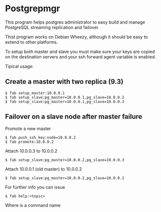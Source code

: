 Postgrepmgr
===========

This program helps postgres administrator
to easy build and manage PostgreSQL streaming
replication and failover.

Thist program works on Debian Wheezy, although
it should be easy to extend to other platforms.

To setup both master and slave you must make sure
your keys are copied on the destination servers
and your ssh forward agent variable is enabled.

Tipical usage:

Create a master with two replica (9.3)
--------------------------------------
```
$ fab setup_master:10.0.0.1
$ fab setup_slave:pg_master=10.0.0.1,pg_slave=10.0.0.2
$ fab setup_slave:pg_master=10.0.0.1,pg_slave=10.0.0.3
```

Failover on a slave node after master failure
---------------------------------------------

Promote a new master
```
$ fab push_ssh_key:node=10.0.0.2
$ fab promote:10.0.0.2
```

Attach 10.0.0.3 to 10.0.0.2
```
$ fab setup_slave:pg_master=10.0.0.2,pg_slave=10.0.0.3
```

Attach 10.0.0.1 (old master) to 10.0.0.2
```
$ fab setup_slave:pg_master=10.0.0.2,pg_slave=10.0.0.1
```

For further info you can issue

```
$ fab help:<topic>
```

Where <topic> is a command name
